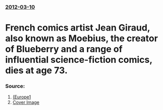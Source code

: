 ### [2012-03-10](/news/2012/03/10/index.md)

# French comics artist Jean Giraud, also known as Moebius, the creator of Blueberry and a range of influential science-fiction comics, dies at age 73. 




### Source:

1. [ (Europe1](http://www.europe1.fr/Culture/Le-dessinateur-Moebius-est-mort-983453/)
1. [Cover Image](http://cdn2-europe1.new2.ladmedia.fr/var/europe1/storage/images/europe1/culture/le-dessinateur-moebius-est-mort-358246/7497150-1-fre-FR/Le-dessinateur-Moebius-est-mort.jpg)
